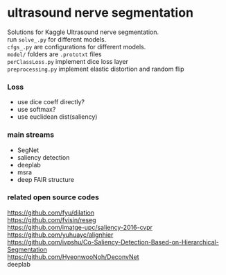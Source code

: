 # ultrasound nerve segmentation
Solutions for Kaggle Ultrasound nerve segmentation.  
run `solve_.py` for different models.  
`cfgs_.py` are configurations for different models.  
`model/` folders are `.prototxt` files  
`perClassLoss.py` implement dice loss layer  
`preprocessing.py` implement elastic distortion and random flip  

### Loss
- use dice coeff directly?
- use softmax?
- use euclidean dist(saliency)

### main streams
- SegNet
- saliency detection
- deeplab
- msra
- deep FAIR structure

### related open source codes
https://github.com/fyu/dilation  
https://github.com/fvisin/reseg  
https://github.com/imatge-upc/saliency-2016-cvpr  
https://github.com/yuhuayc/alignhier  
https://github.com/ivpshu/Co-Saliency-Detection-Based-on-Hierarchical-Segmentation  
https://github.com/HyeonwooNoh/DeconvNet  
deeplab  


